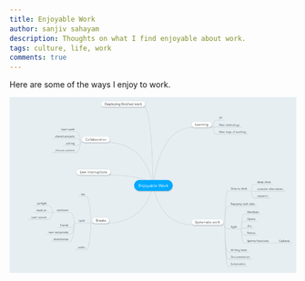 ```yaml
---
title: Enjoyable Work
author: sanjiv sahayam
description: Thoughts on what I find enjoyable about work.
tags: culture, life, work
comments: true
---
```


Here are some of the ways I enjoy to work.

![Mind map of what I find enjoyable about work](/images/enjoyable_work_mm.png)